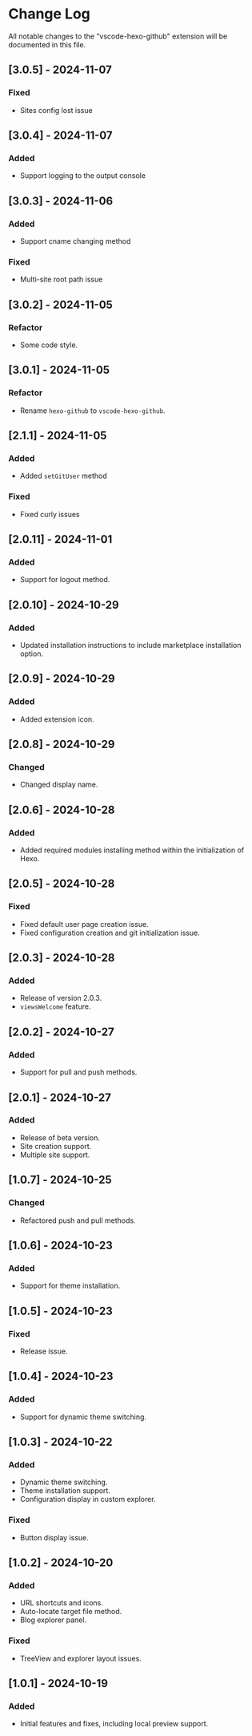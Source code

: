 # Change Log

All notable changes to the "vscode-hexo-github" extension will be documented in this file.

## [3.0.5] - 2024-11-07

### Fixed
- Sites config lost issue

## [3.0.4] - 2024-11-07

### Added
- Support logging to the output console

## [3.0.3] - 2024-11-06

### Added
- Support cname changing method

### Fixed
- Multi-site root path issue

## [3.0.2] - 2024-11-05

### Refactor
- Some code style.

## [3.0.1] - 2024-11-05

### Refactor
- Rename `hexo-github` to `vscode-hexo-github`.

## [2.1.1] - 2024-11-05

### Added
- Added `setGitUser` method

### Fixed
- Fixed curly issues

## [2.0.11] - 2024-11-01

### Added
- Support for logout method.

## [2.0.10] - 2024-10-29

### Added
- Updated installation instructions to include marketplace installation option.

## [2.0.9] - 2024-10-29

### Added
- Added extension icon.

## [2.0.8] - 2024-10-29

### Changed
- Changed display name.
  
## [2.0.6] - 2024-10-28

### Added
- Added required modules installing method within the initialization of Hexo.

## [2.0.5] - 2024-10-28

### Fixed
- Fixed default user page creation issue.
- Fixed configuration creation and git initialization issue.

## [2.0.3] - 2024-10-28

### Added
- Release of version 2.0.3.
- `viewsWelcome` feature.

## [2.0.2] - 2024-10-27

### Added
- Support for pull and push methods.

## [2.0.1] - 2024-10-27

### Added
- Release of beta version.
- Site creation support.
- Multiple site support.

## [1.0.7] - 2024-10-25

### Changed
- Refactored push and pull methods.

## [1.0.6] - 2024-10-23

### Added
- Support for theme installation.

## [1.0.5] - 2024-10-23

### Fixed
- Release issue.

## [1.0.4] - 2024-10-23

### Added
- Support for dynamic theme switching.

## [1.0.3] - 2024-10-22

### Added
- Dynamic theme switching.
- Theme installation support.
- Configuration display in custom explorer.

### Fixed
- Button display issue.

## [1.0.2] - 2024-10-20

### Added
- URL shortcuts and icons.
- Auto-locate target file method.
- Blog explorer panel.

### Fixed
- TreeView and explorer layout issues.

## [1.0.1] - 2024-10-19

### Added
- Initial features and fixes, including local preview support.
